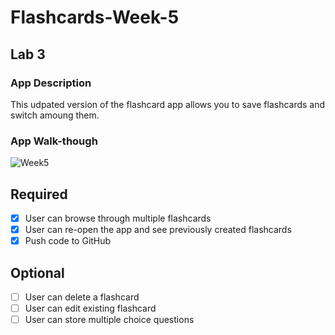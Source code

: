 # Flashcards-Week-5
## Lab 3

### App Description
This udpated version of the flashcard app allows you to save flashcards and switch amoung them. 

### App Walk-though
![Week5](https://user-images.githubusercontent.com/78508685/111832949-cfbbe880-88c7-11eb-8969-7ed722ab542e.gif)

## Required
- [x] User can browse through multiple flashcards
- [x] User can re-open the app and see previously created flashcards
- [x] Push code to GitHub
## Optional
- [ ] User can delete a flashcard
- [ ] User can edit existing flashcard
- [ ] User can store multiple choice questions
